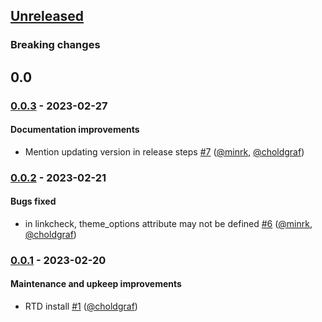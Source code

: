 ## [Unreleased]

### Breaking changes

<!--
    A PR introducing a breaking change should add an entry communicating that
    change to end users reading this changelog.
-->

## 0.0

### [0.0.3] - 2023-02-27

#### Documentation improvements

- Mention updating version in release steps [#7](https://github.com/jupyterhub/jupyterhub-sphinx-theme/pull/7) ([@minrk](https://github.com/minrk), [@choldgraf](https://github.com/choldgraf))

### [0.0.2] - 2023-02-21

#### Bugs fixed

- in linkcheck, theme_options attribute may not be defined [#6](https://github.com/jupyterhub/jupyterhub-sphinx-theme/pull/6) ([@minrk](https://github.com/minrk), [@choldgraf](https://github.com/choldgraf))

### [0.0.1] - 2023-02-20

#### Maintenance and upkeep improvements

- RTD install [#1](https://github.com/jupyterhub/jupyterhub-sphinx-theme/pull/1) ([@choldgraf](https://github.com/choldgraf))

[unreleased]: https://github.com/jupyterhub/kubespawner/compare/0.0.3...HEAD
[0.0.3]: https://github.com/jupyterhub/jupyterhub-sphinx-theme/compare/0.0.2...0.0.3
[0.0.2]: https://github.com/jupyterhub/jupyterhub-sphinx-theme/compare/0.0.1...0.0.2
[0.0.1]: https://github.com/jupyterhub/jupyterhub-sphinx-theme/compare/c7487bebb6d471ed811c26092d3072c1995a0f90...0.0.1
